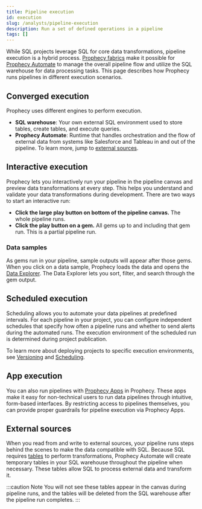 ```yaml
---
title: Pipeline execution
id: execution
slug: /analysts/pipeline-execution
description: Run a set of defined operations in a pipeline
tags: []
---
```


While SQL projects leverage SQL for core data transformations, pipeline execution is a hybrid process. [Prophecy fabrics](/administration/fabrics/prophecy-fabrics/) make it possible for [Prophecy Automate](docs/administration/architecture.md) to manage the overall pipeline flow and utilize the SQL warehouse for data processing tasks. This page describes how Prophecy runs pipelines in different execution scenarios.

## Converged execution

Prophecy uses different engines to perform execution.

- **SQL warehouse**: Your own external SQL environment used to store tables, create tables, and execute queries.
- **Prophecy Automate**: Runtime that handles orchestration and the flow of external data from systems like Salesforce and Tableau in and out of the pipeline. To learn more, jump to [external sources](#external-sources).

## Interactive execution

Prophecy lets you interactively run your pipeline in the pipeline canvas and preview data transformations at every step. This helps you understand and validate your data transformations during development. There are two ways to start an interactive run:

- **Click the large play button on bottom of the pipeline canvas.** The whole pipeline runs.
- **Click the play button on a gem.** All gems up to and including that gem run. This is a partial pipeline run.

### Data samples

As gems run in your pipeline, sample outputs will appear after those gems. When you click on a data sample, Prophecy loads the data and opens the [Data Explorer](/analysts/data-explorer). The Data Explorer lets you sort, filter, and search through the gem output.

## Scheduled execution

Scheduling allows you to automate your data pipelines at predefined intervals. For each pipeline in your project, you can configure independent schedules that specify how often a pipeline runs and whether to send alerts during the automated runs. The execution environment of the scheduled run is determined during project publication.

To learn more about deploying projects to specific execution environments, see [Versioning](/analysts/versioning) and [Scheduling](/analysts/scheduling).

## App execution

You can also run pipelines with [Prophecy Apps](/analysts/business-applications) in Prophecy. These apps make it easy for non-technical users to run data pipelines through intuitive, form-based interfaces. By restricting access to pipelines themselves, you can provide proper guardrails for pipeline execution via Prophecy Apps.

## External sources

When you read from and write to external sources, your pipeline runs steps behind the scenes to make the data compatible with SQL. Because SQL requires [tables](/analysts/source-target/#tables) to perform transformations, Prophecy Automate will create temporary tables in your SQL warehouse throughout the pipeline when necessary. These tables allow SQL to process external data and transform it.

:::caution Note
You will not see these tables appear in the canvas during pipeline runs, and the tables will be deleted from the SQL warehouse after the pipeline run completes.
:::
